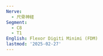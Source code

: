 ```yaml
---
Nerve:
  - 尺骨神経
Segment:
  - C8
  - T1
English: Flexor Digiti Minimi (FDM)
lastmod: '2025-02-27'
---
```


